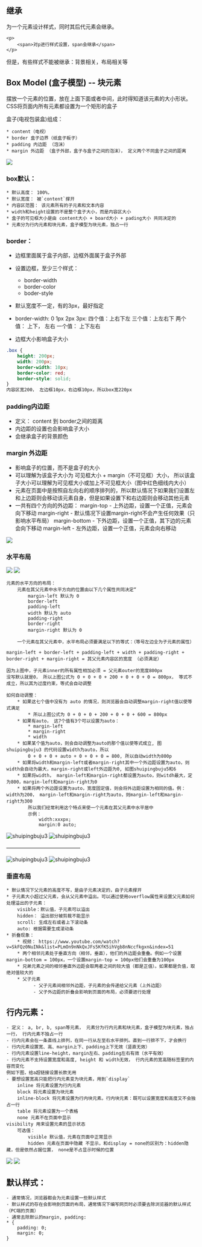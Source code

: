 ## 继承
为一个元素设计样式，同时其后代元素会继承。
```
<p>
    <span>对p进行样式设置，span会继承</span>
</p>
```
但是，有些样式不能被继承：背景相关，布局相关等

## Box Model (盒子模型) -- 块元素
摆放一个元素的位置，放在上面下面或者中间，此时得知道该元素的大小形状。CSS将页面内所有元素都设置为一个矩形的盒子

盒子(电视包装盒)组成：
 
    * content（电视）
    * border 盒子边界（纸盒子板子）
    * padding 内边距 （泡沫）
    * margin 外边距 （盒子外部，盒子与盒子之间的泡沫）， 定义两个不同盒子之间的距离

![](./Image/CSS/box1.jpeg)

### box默认：

    * 默认高度： 100%， 
    * 默认宽度： 被`content`撑开
    * 内容区范围： 该元素所有的子元素和文本内容
    * width和height设置的不是整个盒子大小，而是内容区大小
    * 盒子的可见框大小是由 content大小 + board大小 + pading大小 共同决定的
    * 元素分为行内元素和块元素，盒子模型为块元素，独占一行

### border：

* 边框里面属于盒子内部，边框外面属于盒子外部
* 设置边框，至少三个样式：
  * border-width
  * border-color
  * boder-style

* 默认宽度不一定，有的3px，最好指定
* border-width: 0 1px 2px 3px:
    四个值：上右下左
    三个值：上左右下
    两个值： 上下， 左右
    一个值： 上下左右
* 边框大小影响盒子大小

```css
.box {
    height: 200px;
    width: 200px;
    border-width: 10px;
    border-color: red;
    border-style: solid;
}
内容区宽200， 左边框10px，右边框10px，所以box宽220px
```

### padding内边距

* 定义： content 到 border之间的距离
* 内边距的设置也会影响盒子大小
* 会继承盒子的背景颜色

### margin 外边距

* 影响盒子的位置，而不是盒子的大小
* 可以理解为该盒子大小为 可见框大小 + margin（不可见框）大小， 所以该盒子大小可以理解为可见框大小或加上不可见框大小（图中红色细线内大小）
* 元素在页面中是按照自左向右的顺序排列的，所以默认情况下如果我们设置左和上边距则会移动该元素自身，但是如果设置下和右边距则会移动其他元素
* 一共有四个方向的外边距：
    margin-top - 上外边距，设置一个正值，元素会向下移动
    margin-right - 默认情况下设置margin-right不会产生任何效果（只影响水平布局）
    margin-bottom - 下外边距，设置一个正值，其下边的元素会向下移动
    margin-left - 左外边距，设置一个正值，元素会向右移动

![](./Image/CSS/margin.png)

### 水平布局
    
![](./Image/CSS/shuipingbuju.png)
![](./Image/CSS/shuipingbuju2.png)
```
元素的水平方向的布局：
    元素在其父元素中水平方向的位置由以下几个属性共同决定“
        margin-left 默认为 0
        border-left
        padding-left
        width 默认为 auto
        padding-right
        border-right 
        margin-right 默认为 0

    一个元素在其父元素中，水平布局必须要满足以下的等式：（等号左边全为子元素的属性）

margin-left + border-left + padding-left + width + padding-right + border-right + margin-right = 其父元素内容区的宽度 （必须满足）

因为上图中，子元素inner的所有属性相加必须 = 父元素outer的宽度800px
没写默认就是0， 所以上图公式为 0 + 0 + 0 + 200 + 0 + 0 + 0 = 800px， 等式不成立，所以其为过度约束，等式会自动调整

如何自动调整：
    * 如果这七个值中没有为 auto 的情况，则浏览器会自动调整margin-right值以使等式满足
        * 所以上图公式为 0 + 0 + 0 + 200 + 0 + 0 + 600 = 800px
    * 如果有auto， 这7个值有3个可以设置为auto：
        * margin-left
        * margin-right
        * width
    * 如果某个值为auto，则会自动调整为auto的那个值以使等式成立, 图 shuipingbuju3 的代码设置width为auto，所以
        0 + 0 + 0 + auto + 0 + 0 + 0 = 800, 所以自动width为800p
    * 如果将width和margin-left或者margin-right其中一个外边距设置为auto，则width会自动为最大，margin-right或left外边距为0, 如图shuipingbuju5和6
    * 如果将width， margin-left和margin-right都设置为auto，则witdh最大，定为800，margin-left和margin-right为0
    * 如果将两个外边距设置为auto，宽度固定值，则会将外边距设置为相同的值。例： width为200， margin-left和margin-right为auto，则margin-left和margin-right为300
        所以我们经常利用这个特点来使一个元素在其父元素中水平居中
        示例：
            width:xxxpx;
            margin:0 auto;
```

![shuipingbuju3](./Image/CSS/shuipingbuju3.png)
![shuipingbuju3](./Image/CSS/shuipingbuju4.png)

——————————————

![shuipingbuju3](./Image/CSS/shuipingbuju5.png)
![shuipingbuju3](./Image/CSS/shuipingbuju6.png)

### 垂直布局
    * 默认情况下父元素的高度不写，是由子元素决定的，由子元素撑开
    * 子元素大小超过父元素，会从父元素中溢出。可以通过使用overflow属性来设置父元素如何处理溢出的子元素：
        visible：默认值，子元素可以溢出
        hidden： 溢出部分被剪裁不能显示
        scroll: 生成左右或者上下滚动条
        auto: 根据需要生成滚动条
    * 折叠现象： 
        * 视频： https://www.youtube.com/watch?v=SkFQz0NuINk&list=PLmOn9nNkQxJFs5KfK5ihVgb8nNccfkgxn&index=51
        * 两个相邻元素处于垂直方向（相邻，垂直），他们的外边距会重叠。例如一个设置margin-bottom = 100px，一个设置margin-top = 100px他们会重叠为100px
        * 兄弟元素之间的相邻垂直外边距会取两者之间的较大值（都是正值）。如果都是负值，取绝对值较大的
        * 父子元素
              - 父子元素间相邻外边距，子元素的会传递给父元素（上外边距）
              - 父子外边距的折叠会影响到页面的布局，必须要进行处理

## 行内元素：
    - 定义： a, br, b, span等元素， 元素分为行内元素和块元素，盒子模型为块元素，独占一行， 行内元素不独占一行
    - 行内元素会在一条直线上排列，在同一行从左至右水平排列。直到一行排不下，才会换行
    - 行内元素设置宽、高、margin上下、padding上下无效（竖直无效）
    - 行内元素设置line-height，margin左右、padding左右有效（水平有效）
    - 行内元素不支持设置宽度和高度, height 和 width无效， 行内元素的宽高随标签里的内容而变化
    例如下图，给a超链接设置长款无用
    - 要想设置宽高只能把行内元素变为块元素，用到`display`
        inline 将元素设置为行内元素
        block 将元素设置为块元素
        inline-block 将元素设置为行内块元素。行内块元素：既可以设置宽度和高度又不会独占一行
        table 将元素设置为一个表格
        none 元素不在页面中显示
    visibility 用来设置元素的显示状态
        可选值：
            visible 默认值，元素在页面中正常显示
            hidden 元素在页面中隐藏 不显示，和display = none的区别为：hidden隐藏，但是依然占据位置， none是不占显示时候的位置

![](./Image/CSS/hangneiyuansu1.png)
![](./Image/CSS/hangneiyuansu2.png)

## 默认样式：
    - 通常情况，浏览器都会为元素设置一些默认样式
    - 默认样式的存在会影响到页面的布局，通常情况下编写网页时必须要去除浏览器的默认样式（PC端的页面）
    - 通常去除默认的margin, padding: 
    * {
        padding: 0;
        margin: 0;
    }

